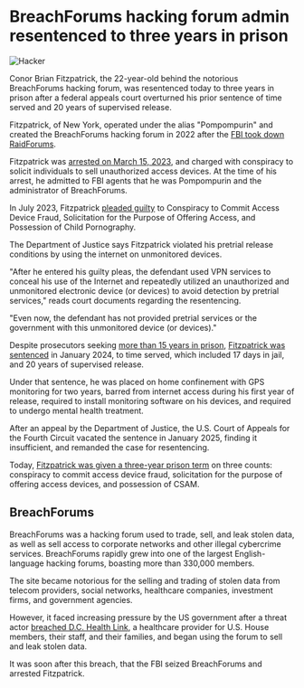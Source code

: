 # BreachForums hacking forum admin resentenced to three years in prison

![Hacker](https://www.bleepstatic.com/content/hl-images/2022/08/17/hacker-ripped-data.jpg)

Conor Brian Fitzpatrick, the 22-year-old behind the notorious BreachForums hacking forum, was resentenced today to three years in prison after a federal appeals court overturned his prior sentence of time served and 20 years of supervised release.

Fitzpatrick, of New York, operated under the alias "Pompompurin" and created the BreachForums hacking forum in 2022 after the [FBI took down RaidForums](https://www.bleepingcomputer.com/news/security/raidforums-hacking-forum-seized-by-police-owner-arrested/).

Fitzpatrick was [arrested on March 15, 2023](https://www.bleepingcomputer.com/news/security/alleged-breachforums-owner-pompompurin-arrested-on-cybercrime-charges/), and charged with conspiracy to solicit individuals to sell unauthorized access devices. At the time of his arrest, he admitted to FBI agents that he was Pompompurin and the administrator of BreachForums.

In July 2023, Fitzpatrick [pleaded guilty](https://www.bleepingcomputer.com/news/security/breachforums-owner-pompompurin-pleads-guilty-to-hacking-charges/) to Conspiracy to Commit Access Device Fraud, Solicitation for the Purpose of Offering Access, and Possession of Child Pornography.

The Department of Justice says Fitzpatrick violated his pretrial release conditions by using the internet on unmonitored devices.

"After he entered his guilty pleas, the defendant used VPN services to conceal his use of the Internet and repeatedly utilized an unauthorized and unmonitored electronic device (or devices) to avoid detection by pretrial services," reads court documents regarding the resentencing.

"Even now, the defendant has not provided pretrial services or the government with this unmonitored device (or devices)."

Despite prosecutors seeking [more than 15 years in prison](https://www.bleepingcomputer.com/news/security/us-govt-wants-breachforums-admin-sentenced-to-15-years-in-prison/), [Fitzpatrick was sentenced](https://www.bleepingcomputer.com/news/security/breachforums-hacking-forum-admin-sentenced-to-20-years-supervised-release/) in January 2024, to time served, which included 17 days in jail, and 20 years of supervised release.

Under that sentence, he was placed on home confinement with GPS monitoring for two years, barred from internet access during his first year of release, required to install monitoring software on his devices, and required to undergo mental health treatment.

After an appeal by the Department of Justice, the U.S. Court of Appeals for the Fourth Circuit vacated the sentence in January 2025, finding it insufficient, and remanded the case for resentencing.

Today, [Fitzpatrick was given a three-year prison term](http://www.justice.gov/opa/pr/founder-one-worlds-largest-hacker-forums-resentenced-three-years-prison) on three counts: conspiracy to commit access device fraud, solicitation for the purpose of offering access devices, and possession of CSAM.

## BreachForums

BreachForums was a hacking forum used to trade, sell, and leak stolen data, as well as sell access to corporate networks and other illegal cybercrime services. BreachForums rapidly grew into one of the largest English-language hacking forums, boasting more than 330,000 members.

The site became notorious for the selling and trading of stolen data from telecom providers, social networks, healthcare companies, investment firms, and government agencies. 

However, it faced increasing pressure by the US government after a threat actor [breached D.C. Health Link](https://www.bleepingcomputer.com/news/security/fbi-investigates-data-breach-impacting-us-house-members-and-staff/), a healthcare provider for U.S. House members, their staff, and their families, and began using the forum to sell and leak stolen data.

It was soon after this breach, that the FBI seized BreachForums and arrested Fitzpatrick.